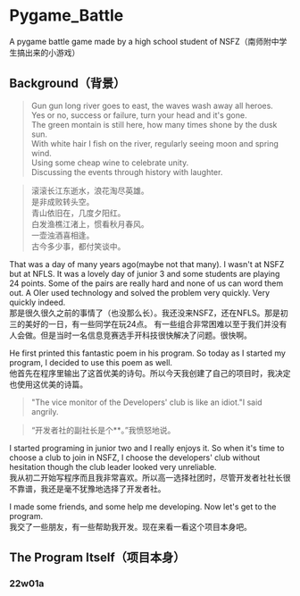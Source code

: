 # Pygame_Battle
A pygame battle game made by a high school student of NSFZ（南师附中学生搞出来的小游戏）

## Background（背景）
> Gun gun long river goes to east, the waves wash away all heroes.  
> Yes or no, success or failure, turn your head and it's gone.  
> The green montain is still here, how many times shone by the dusk sun.  
> With white hair I fish on the river, regularly seeing moon and spring wind.  
> Using some cheap wine to celebrate unity.  
> Discussing the events through history with laughter.  

> 滚滚长江东逝水，浪花淘尽英雄。  
> 是非成败转头空。  
> 青山依旧在，几度夕阳红。  
> 白发渔樵江渚上，惯看秋月春风。  
> 一壶浊酒喜相逢。  
> 古今多少事，都付笑谈中。
  
That was a day of many years ago(maybe not that many). I wasn't at NSFZ but at NFLS. It was a lovely day of junior 3 and some students are playing 24 points.
Some of the pairs are really hard and none of us can word them out. A OIer used technology and solved the problem very quickly. Very quickly indeed.  
那是很久很久之前的事情了（也没那么长）。我还没来NSFZ，还在NFLS。那是初三的美好的一日，有一些同学在玩24点。
有一些组合非常困难以至于我们并没有人会做。但是当时一名信息竞赛选手开科技很快解决了问题。很快啊。

He first printed this fantastic poem in his program. So today as I started my program, I decided to use this poem as well.  
他首先在程序里输出了这首优美的诗句。所以今天我创建了自己的项目时，我决定也使用这优美的诗篇。

> "The vice monitor of the Developers' club is like an idiot."I said angrily.

> “开发者社的副社长是个**。”我愤怒地说。

I started programing in junior two and I really enjoys it. So when it's time to choose a club to join in NSFZ, I choose the developers' club without hesitation though the club leader looked very unreliable.  
我从初二开始写程序而且我非常喜欢。所以高一选择社团时，尽管开发者社社长很不靠谱，我还是毫不犹豫地选择了开发者社。

I made some friends, and some help me developing. Now let's get to the program.  
我交了一些朋友，有一些帮助我开发。现在来看一看这个项目本身吧。

## The Program Itself（项目本身）

### 22w01a
